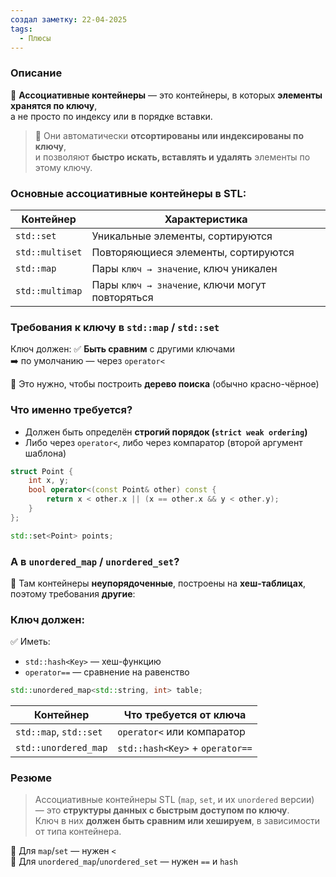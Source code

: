 ```yaml
---
создал заметку: 22-04-2025
tags:
  - Плюсы
---
```

### Описание
🔹 **Ассоциативные контейнеры** — это контейнеры, в которых **элементы хранятся по ключу**,  
а не просто по индексу или в порядке вставки.

> 💬 Они автоматически **отсортированы или индексированы по ключу**,  
> и позволяют **быстро искать, вставлять и удалять** элементы по этому ключу.

### Основные ассоциативные контейнеры в STL:
|Контейнер|Характеристика|
|---|---|
|`std::set`|Уникальные элементы, сортируются|
|`std::multiset`|Повторяющиеся элементы, сортируются|
|`std::map`|Пары `ключ → значение`, ключ уникален|
|`std::multimap`|Пары `ключ → значение`, ключи могут повторяться|
### Требования к ключу в `std::map` / `std::set`

 Ключ должен:
✅ **Быть сравним** с другими ключами  
➡️ по умолчанию — через `operator<`

📌 Это нужно, чтобы построить **дерево поиска** (обычно красно-чёрное)

### Что именно требуется?
- Должен быть определён **строгий порядок (`strict weak ordering`)**
- Либо через `operator<`, либо через компаратор (второй аргумент шаблона)
```cpp
struct Point {
    int x, y;
    bool operator<(const Point& other) const {
        return x < other.x || (x == other.x && y < other.y);
    }
};

std::set<Point> points;
```

### А в `unordered_map` / `unordered_set`?
🔹 Там контейнеры **неупорядоченные**, построены на **хеш-таблицах**,  
поэтому требования **другие**:
### Ключ должен:
✅ Иметь:
- `std::hash<Key>` — хеш-функцию
- `operator==` — сравнение на равенство

```cpp
std::unordered_map<std::string, int> table;
```

|Контейнер|Что требуется от ключа|
|---|---|
|`std::map`, `std::set`|`operator<` или компаратор|
|`std::unordered_map`|`std::hash<Key>` + `operator==`|
### Резюме
> Ассоциативные контейнеры STL (`map`, `set`, и их `unordered` версии)  
> — это **структуры данных с быстрым доступом по ключу**.  
> Ключ в них **должен быть сравним или хешируем**, в зависимости от типа контейнера.

📌 Для `map`/`set` — нужен `<`  
📌 Для `unordered_map`/`unordered_set` — нужен `==` и `hash`